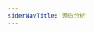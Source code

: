```yaml
---
siderNavTitle: 源码分析
---
```


<script setup>
import Redirect from '@/components/Redirect.vue';
</script>
<Redirect href="./reactive" relative />
